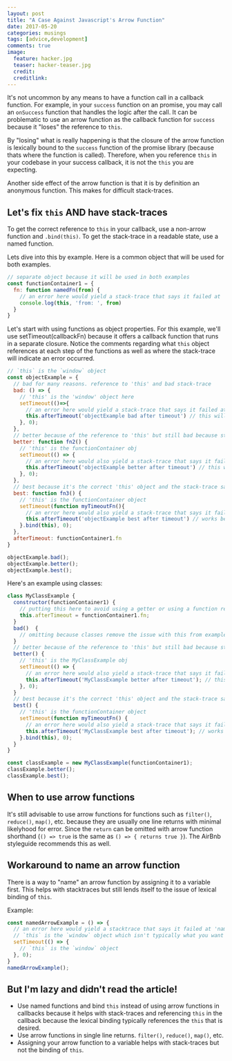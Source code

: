 ```yaml
---
layout: post
title: "A Case Against Javascript's Arrow Function"
date: 2017-05-20
categories: musings
tags: [advice,development]
comments: true
image:
  feature: hacker.jpg
  teaser: hacker-teaser.jpg
  credit:
  creditlink:
---
```


It's not uncommon by any means to have a function call in a callback function. For example, in your `success` function on an promise, you may call an `onSuccess` function that handles the logic after the call. It can be problematic to use an arrow function as the callback function for `success` because it "loses" the reference to `this`.

By "losing" what is really happening is that the closure of the arrow function is lexically bound to the `success` function of the promise library (because thats where the function is called). Therefore, when you reference `this` in your codebase in your success callback, it is not the `this` you are expecting.

Another side effect of the arrow function is that it is by definition an anonymous function. This makes for difficult stack-traces. 

## Let's fix `this` AND have stack-traces

To get the correct reference to `this` in your callback, use a non-arrow function and `.bind(this)`. To get the stack-trace in a readable state, use a named function.

Lets dive into this by example. Here is a common object that will be used for both examples.

```javascript
// separate object because it will be used in both examples
const functionContainer1 = {
  fn: function namedFn(from) {
    // an error here would yield a stack-trace that says it failed at 'namedFn'
    console.log(this, 'from: ', from)
  }
}
```

Let's start with using functions as object properties. For this example, we'll use setTimeout(callbackFn) because it offers a callback function that runs in a separate closure. Notice the comments regarding what `this` object references at each step of the functions as well as where the stack-trace will indicate an error occurred.

```javascript
// `this` is the `window` object
const objectExample = {
  // bad for many reasons. reference to 'this' and bad stack-trace
  bad: () => {
    // 'this' is the 'window' object here
    setTimeout(()=>{
      // an error here would yield a stack-trace that says it failed at 'setTimeout'
      this.afterTimeout('objectExample bad after timeout') // this will fail because 'this' is  the `window` object
    }, 0);
  },
  // better because of the reference to 'this' but still bad because stack-trace is unhelpful
  better: function fn2() {
    // 'this' is the functionContainer obj
    setTimeout(() => {
      // an error here would also yield a stack-trace that says it failed at 'setTimeout'
      this.afterTimeout('objectExample better after timeout') // this works because `this` is the `objectExample` obj
    }, 0);
  },
  // best because it's the correct 'this' object and the stack-trace says it failed at 'myTimeoutFn'
  best: function fn3() {
    // 'this' is the functionContainer object
    setTimeout(function myTimeoutFn(){
      // an error here would also yield a stack-trace that says it failed at 'Object.myTimeoutFn' which is much easier to debug
      this.afterTimeout('objectExample best after timeout') // works because `this` is the `objectExample` object
    }.bind(this), 0);
  },
  afterTimeout: functionContainer1.fn
}

objectExample.bad();
objectExample.better();
objectExample.best();

```

Here's an example using classes:

```javascript
class MyClassExample {
  constructor(functionContainer1) {
    // putting this here to avoid using a getter or using a function return
    this.afterTimeout = functionContainer1.fn;
  }
  bad()  {
    // omitting because classes remove the issue with this from example 1
  }
  // better because of the reference to 'this' but still bad because stack-trace is unhelpful
  better() {
    // 'this' is the MyClassExample obj
    setTimeout(() => {
      // an error here would also yield a stack-trace that says it failed at 'setTimeout'
      this.afterTimeout('MyClassExample better after timeout'); // this works because `this` is the `MyClassExample` obj
    }, 0);
  }
  // best because it's the correct 'this' object and the stack-trace says it failed at 'myTimeoutFn'
  best() {
    // 'this' is the functionContainer object
    setTimeout(function myTimeoutFn() {
      // an error here would also yield a stack-trace that says it failed at 'MyClassExample.myTimeoutFn' which is much easier to debug
      this.afterTimeout('MyClassExample best after timeout'); // works because `this` is the `MyClassExample` object
    }.bind(this), 0);
  }
}

const classExample = new MyClassExample(functionContainer1);
classExample.better();
classExample.best();
```

## When to use arrow functions

It's still advisable to use arrow functions for functions such as `filter()`, `reduce()`, `map()`, etc. because they are usually one line returns with minimal likelyhood for error. Since the `return` can be omitted with arrow function shorthand (`() => true` is the same as `() => { returns true }`). The AirBnb styleguide recommends this as well.


## Workaround to name an arrow function

There is a way to "name" an arrow function by assigning it to a variable first. This helps with stacktraces but still lends itself to the issue of lexical binding of `this`.

Example:

```javascript
const namedArrowExample = () => {
  // an error here would yield a stacktrace that says it failed at 'namedArrowExample' which is ideal but...
  // `this` is the `window` object which isn't typically what you want
  setTimeout(() => {
    // `this` is the `window` object
  }, 0);
}
namedArrowExample();
```

## But I'm lazy and didn't read the article!

* Use named functions and bind `this` instead of using arrow functions in callbacks because it helps with stack-traces and referencing `this` in the callback because the lexical binding typically references the `this` that is desired.
* Use arrow functions in single line returns. `filter()`, `reduce()`, `map()`, etc.
* Assigning your arrow function to a variable helps with stack-traces but not the binding of `this`.
